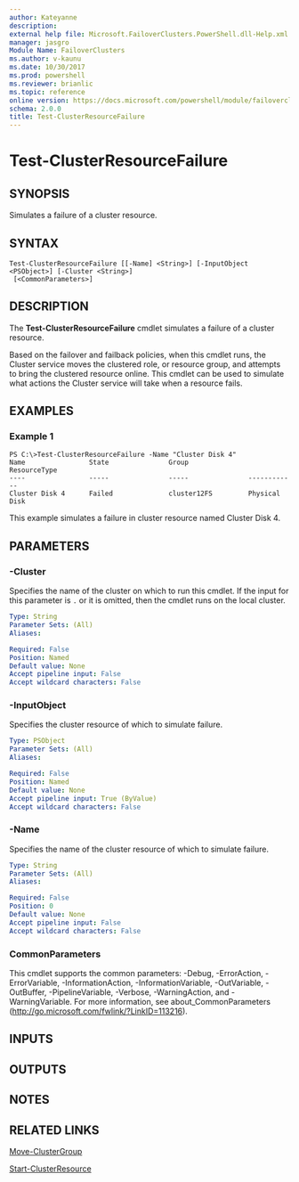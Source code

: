 ```yaml
---
author: Kateyanne
description: 
external help file: Microsoft.FailoverClusters.PowerShell.dll-Help.xml
manager: jasgro
Module Name: FailoverClusters
ms.author: v-kaunu
ms.date: 10/30/2017
ms.prod: powershell
ms.reviewer: brianlic
ms.topic: reference
online version: https://docs.microsoft.com/powershell/module/failoverclusters/test-clusterresourcefailure?view=windowsserver2012r2-ps&wt.mc_id=ps-gethelp
schema: 2.0.0
title: Test-ClusterResourceFailure
---
```


# Test-ClusterResourceFailure

## SYNOPSIS
Simulates a failure of a cluster resource.

## SYNTAX

```
Test-ClusterResourceFailure [[-Name] <String>] [-InputObject <PSObject>] [-Cluster <String>]
 [<CommonParameters>]
```

## DESCRIPTION
The **Test-ClusterResourceFailure** cmdlet simulates a failure of a cluster resource.

Based on the failover and failback policies, when this cmdlet runs, the Cluster service moves the clustered role, or resource group, and attempts to bring the clustered resource online.
This cmdlet can be used to simulate what actions the Cluster service will take when a resource fails.

## EXAMPLES

### Example 1
```
PS C:\>Test-ClusterResourceFailure -Name "Cluster Disk 4"
Name                State               Group               ResourceType 
----                -----               -----               ------------ 
Cluster Disk 4      Failed              cluster12FS         Physical Disk
```

This example simulates a failure in cluster resource named Cluster Disk 4.

## PARAMETERS

### -Cluster
Specifies the name of the cluster on which to run this cmdlet.
If the input for this parameter is `.` or it is omitted, then the cmdlet runs on the local cluster.

```yaml
Type: String
Parameter Sets: (All)
Aliases: 

Required: False
Position: Named
Default value: None
Accept pipeline input: False
Accept wildcard characters: False
```

### -InputObject
Specifies the cluster resource of which to simulate failure.

```yaml
Type: PSObject
Parameter Sets: (All)
Aliases: 

Required: False
Position: Named
Default value: None
Accept pipeline input: True (ByValue)
Accept wildcard characters: False
```

### -Name
Specifies the name of the cluster resource of which to simulate failure.

```yaml
Type: String
Parameter Sets: (All)
Aliases: 

Required: False
Position: 0
Default value: None
Accept pipeline input: False
Accept wildcard characters: False
```

### CommonParameters
This cmdlet supports the common parameters: -Debug, -ErrorAction, -ErrorVariable, -InformationAction, -InformationVariable, -OutVariable, -OutBuffer, -PipelineVariable, -Verbose, -WarningAction, and -WarningVariable. For more information, see about_CommonParameters (http://go.microsoft.com/fwlink/?LinkID=113216).

## INPUTS

## OUTPUTS

## NOTES

## RELATED LINKS

[Move-ClusterGroup](./Move-ClusterGroup.md)

[Start-ClusterResource](./Start-ClusterResource.md)

